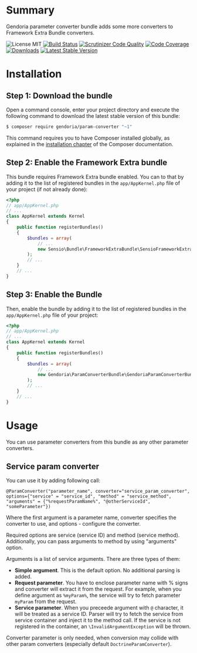 Summary
=======

Gendoria parameter converter bundle adds some more converters to Framework Extra Bundle converters.

![License MIT](https://img.shields.io/github/license/Gendoria/param-converter-bundle.svg)
[![Build Status](https://img.shields.io/travis/Gendoria/param-converter-bundle/master.svg)](https://travis-ci.org/Gendoria/param-converter-bundle)
[![Scrutinizer Code Quality](https://img.shields.io/scrutinizer/g/Gendoria/param-converter-bundle.svg)](https://scrutinizer-ci.com/g/Gendoria/param-converter-bundle/?branch=master)
[![Code Coverage](https://img.shields.io/scrutinizer/coverage/g/Gendoria/param-converter-bundle.svg)](https://scrutinizer-ci.com/g/Gendoria/param-converter-bundle/?branch=master)
[![Downloads](https://img.shields.io/packagist/dt/gendoria/param-converter-bundle.svg)](https://packagist.org/packages/gendoria/param-converter-bundle)
[![Latest Stable Version](https://img.shields.io/packagist/v/gendoria/param-converter-bundle.svg)](https://packagist.org/packages/gendoria/param-converter-bundle)


Installation
============

Step 1: Download the bundle
---------------------------

Open a command console, enter your project directory and execute the
following command to download the latest stable version of this bundle:

```bash
$ composer require gendoria/param-converter "~1"
```

This command requires you to have Composer installed globally, as explained
in the [installation chapter](https://getcomposer.org/doc/00-intro.md)
of the Composer documentation.

Step 2: Enable the Framework Extra bundle
-------------------------

This bundle requires Framework Extra bundle enabled. You can to that
 by adding it to the list of registered bundles in the `app/AppKernel.php` 
file of your project (if not already done):

```php
<?php
// app/AppKernel.php
// ...
class AppKernel extends Kernel
{
    public function registerBundles()
    {
        $bundles = array(
            // ...
            new Sensio\Bundle\FrameworkExtraBundle\SensioFrameworkExtraBundle(),
        );
        // ...
    }
    // ...
}
```

Step 3: Enable the Bundle
-------------------------

Then, enable the bundle by adding it to the list of registered bundles
in the `app/AppKernel.php` file of your project:

```php
<?php
// app/AppKernel.php
// ...
class AppKernel extends Kernel
{
    public function registerBundles()
    {
        $bundles = array(
            // ...
            new Gendoria\ParamConverterBundle\GendoriaParamConverterBundle(),
        );
        // ...
    }
    // ...
}
```

Usage
=====


You can use parameter converters from this bundle as any other parameter converters.

Service param converter
-----------------------

You can use it by adding following call:

`@ParamConverter("parameter_name", converter="service_param_converter", options={"service" = "service_id", "method" = "service_method", "arguments" = {"%requestParamName%", "@otherServiceId", "someParameter"})`

Where the first argument is a parameter name, converter specifies the converter to use,
and options - configure the converter.

Required options are service (service ID) and method (service method). 
Additionally, you can pass arguments to method by using "arguments" option.

Arguments is a list of service arguments. There are three types of them:

- **Simple argument**. This is the default option. No additional parsing is added.
- **Request parameter**. You have to enclose parameter name with % signs 
  and converter will extract it from the request. For example, 
  when you define argument as `%myParam%`, the service will try to fetch parameter
  `myParam` from the request.
- **Service parameter**. When you preceede argument with `@` character, it will be treated as a service ID.
  Parser will try to fetch the service from service container and inject it to the method call.
  If the service is not registered in the container, an `\InvalidArgumentException` will be thrown.

Converter parameter is only needed, when conversion may collide with other param converters
(especially default `DoctrineParamConverter`).